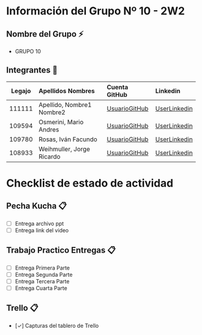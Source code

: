 # Información del Grupo Nº 10 - 2W2


## Nombre del Grupo :zap:

* GRUPO 10


## Integrantes :busts_in_silhouette:

| Legajo| Apellidos Nombres  | Cuenta GitHub | Linkedin
| :------: | :-------- | :-------- | :-------- |
| 111111 | Apellido, Nombre1 Nombre2 |[UsuarioGitHub](https://github.com/xxxx)|[UserLinkedin](https://ar.linkedin.com/)|
| 109594 | Osmerini, Mario Andres |[UsuarioGitHub](https://github.com/Mariosme)|[UserLinkedin](https://ar.linkedin.com/mario-osmerini-7187b0192)|
| 109780 | Rosas, Iván Facundo |[UsuarioGitHub](https://github.com/IvanFFRR)|[UserLinkedin](https://www.linkedin.com/in/ivanfrosas/)|
| 108933 | Weihmuller, Jorge Ricardo |[UsuarioGitHub](https://github.com/joriwe)|[UserLinkedin](https://ar.linkedin.com/)|


# Checklist de estado de actividad

## Pecha Kucha :clipboard:
- [ ] Entrega archivo ppt
- [ ] Entrega link del video

## Trabajo Practico Entregas :clipboard:
- [ ] Entrega Primera Parte
- [ ] Entrega Segunda Parte
- [ ] Entrega Tercera Parte
- [ ] Entrega Cuarta Parte

## Trello :clipboard:
- [✓] Capturas del tablero de Trello
